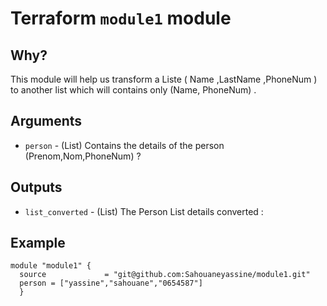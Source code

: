 # Terraform `module1` module
## Why?

This module will help us transform a Liste ( Name ,LastName ,PhoneNum ) to another list which will contains only (Name, PhoneNum) .

## Arguments

- `person`                 - (List) Contains the details of the person (Prenom,Nom,PhoneNum) ?


## Outputs

- `list_converted`           - (List) The Person List details  converted :


## Example

```hcl-terraform
module "module1" {
  source             = "git@github.com:Sahouaneyassine/module1.git"
  person = ["yassine","sahouane","0654587"]
  }
  
```
